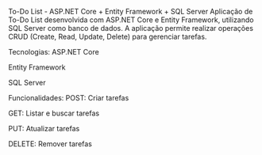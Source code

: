 To-Do List - ASP.NET Core + Entity Framework + SQL Server
Aplicação de To-Do List desenvolvida com ASP.NET Core e Entity Framework, utilizando SQL Server como banco de dados. A aplicação permite realizar operações CRUD (Create, Read, Update, Delete) para gerenciar tarefas.

Tecnologias:
ASP.NET Core

Entity Framework

SQL Server

Funcionalidades:
POST: Criar tarefas

GET: Listar e buscar tarefas

PUT: Atualizar tarefas

DELETE: Remover tarefas
